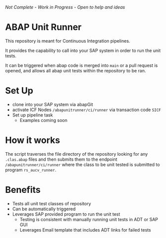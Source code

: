 *Not Complete - Work in Progress - Open to help and ideas*

# ABAP Unit Runner
This repository is meant for Continuous Integration pipelines.

It provides the capability to call into your SAP system in order to run the unit tests.

It can be triggered when abap code is merged into `main` or a pull request is opened, and allows all abap unit tests within the repository to be ran. 

# Set Up
* clone into your SAP system via abapGit
* activate ICF Nodes `/abapunitrunner/ci/runner` via transaction code `SICF`
* Set up pipeline task
  * Examples coming soon

# How it works
The script traverses the file directory of the repository looking for any `.clas.abap` files and then submits them to the endpoint `/abapunitrunner/ci/runner` where the class to be unit tested is submitted to program `rs_aucv_runner`.

# Benefits
* Tests all unit test classes of repository
* Can be automatically triggered
* Leverages SAP provided program to run the unit test
  * Testing is consistent with manually running unit tests in ADT or SAP GUI
  * Leverages Email template that includes ADT links for failed tests

